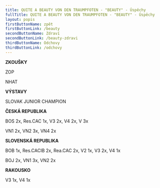 ```yaml
---
title: QUITE A BEAUTY VON DEN TRAUMPFOTEN - "BEAUTY" - Úspěchy
fullTitle: QUITE A BEAUTY VON DEN TRAUMPFOTEN - "BEAUTY" - Úspěchy
layout: popis
firstButtonName: zpět
firstButtonLink: /beauty
secondButtonName: Zdraví
secondButtonLink: /beauty-zdravi
thirdButtonName: Odchovy
thirdButtonLink: /odchovy
---
```

**ZKOUŠKY**

ZOP

NHAT



**VÝSTAVY**

SLOVAK JUNIOR CHAMPION



**ČESKÁ REPUBLIKA**

BOS 2x, Res.CAC 1x, V3 2x, V4 2x, V 3x

VN1 2x, VN2 3x, VN4 2x

**SLOVENSKÁ REPUBLIKA**

BOB 1x, Res.CACIB 2x, Rea.CAC 2x, V2 1x, V3 2x, V4 1x

BOJ 2x, VN1 3x, VN2 2x

**RAKOUSKO**

V3 1x, V4 1x